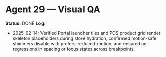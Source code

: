 # Agent 29 — Visual QA

**Status:** DONE
**Log:**
- 2025-02-14: Verified Portal launcher tiles and POS product grid render skeleton placeholders during store hydration, confirmed motion-safe shimmers disable with prefers-reduced-motion, and ensured no regressions in spacing or focus states across breakpoints.
